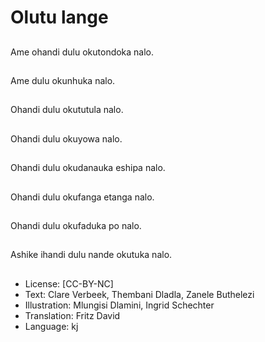 # Olutu lange

##
Ame ohandi dulu okutondoka nalo.

##
Ame dulu okunhuka nalo.

##
Ohandi dulu okututula nalo.

##
Ohandi dulu okuyowa nalo.

##
Ohandi dulu okudanauka eshipa nalo.

##
Ohandi dulu okufanga etanga nalo.

##
Ohandi dulu okufaduka po nalo.

##
Ashike ihandi dulu nande okutuka nalo.

##
* License: [CC-BY-NC]
* Text: Clare Verbeek, Thembani Dladla, Zanele Buthelezi
* Illustration: Mlungisi Dlamini, Ingrid Schechter
* Translation: Fritz David
* Language: kj

